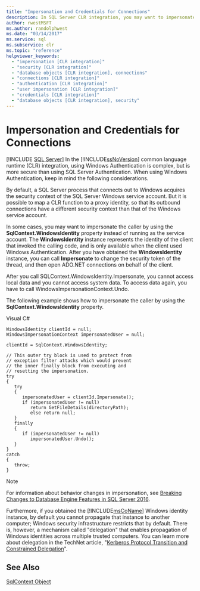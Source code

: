 ```yaml
---
title: "Impersonation and Credentials for Connections"
description: In SQL Server CLR integration, you may want to impersonate the caller in Windows Authentication by using the SqlContext.WindowsIdentity property.
author: rwestMSFT
ms.author: randolphwest
ms.date: "03/14/2017"
ms.service: sql
ms.subservice: clr
ms.topic: "reference"
helpviewer_keywords:
  - "impersonation [CLR integration]"
  - "security [CLR integration]"
  - "database objects [CLR integration], connections"
  - "connections [CLR integration]"
  - "authentication [CLR integration]"
  - "user impersonation [CLR integration]"
  - "credentials [CLR integration]"
  - "database objects [CLR integration], security"
---
```

# Impersonation and Credentials for Connections
[!INCLUDE [SQL Server](../../../includes/applies-to-version/sqlserver.md)]
  In the [!INCLUDE[ssNoVersion](../../../includes/ssnoversion-md.md)] common language runtime (CLR) integration, using Windows Authentication is complex, but is more secure than using SQL Server Authentication. When using Windows Authentication, keep in mind the following considerations.  
  
 By default, a SQL Server process that connects out to Windows acquires the security context of the SQL Server Windows service account. But it is possible to map a CLR function to a proxy identity, so that its outbound connections have a different security context than that of the Windows service account.  
  
 In some cases, you may want to impersonate the caller by using the **SqlContext.WindowsIdentity** property instead of running as the service account. The **WindowsIdentity** instance represents the identity of the client that invoked the calling code, and is only available when the client used Windows Authentication. After you have obtained the **WindowsIdentity** instance, you can call **Impersonate** to change the security token of the thread, and then open ADO.NET connections on behalf of the client.  
  
 After you call SQLContext.WindowsIdentity.Impersonate, you cannot access local data and you cannot access system data. To access data again, you have to call WindowsImpersonationContext.Undo.  
  
 The following example shows how to impersonate the caller by using the **SqlContext.WindowsIdentity** property.  
  
 Visual C#  
  
```  
WindowsIdentity clientId = null;  
WindowsImpersonationContext impersonatedUser = null;  
  
clientId = SqlContext.WindowsIdentity;  
  
// This outer try block is used to protect from   
// exception filter attacks which would prevent  
// the inner finally block from executing and   
// resetting the impersonation.  
try  
{  
   try  
   {  
      impersonatedUser = clientId.Impersonate();  
      if (impersonatedUser != null)  
         return GetFileDetails(directoryPath);  
         else return null;  
   }  
   finally  
   {  
      if (impersonatedUser != null)  
         impersonatedUser.Undo();  
   }  
}  
catch  
{  
   throw;  
}  
```  
  
> [!NOTE]  
>  For information about behavior changes in impersonation, see [Breaking Changes to Database Engine Features in SQL Server 2016](../../../database-engine/breaking-changes-to-database-engine-features-in-sql-server-2016.md).  
  
 Furthermore, if you obtained the [!INCLUDE[msCoName](../../../includes/msconame-md.md)] Windows identity instance, by default you cannot propagate that instance to another computer; Windows security infrastructure restricts that by default. There is, however, a mechanism called "delegation" that enables propagation of Windows identities across multiple trusted computers. You can learn more about delegation in the TechNet article, "[Kerberos Protocol Transition and Constrained Delegation](/previous-versions/windows/it-pro/windows-server-2003/cc739587(v=ws.10))".  
  
## See Also  
 [SqlContext Object](../../../relational-databases/clr-integration-data-access-in-process-ado-net/sqlcontext-object.md)  
  
